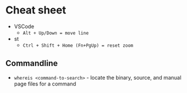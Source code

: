 # Cheat sheet

- VSCode
  - `Alt + Up/Down = move line`
- st
  - `Ctrl + Shift + Home (Fn+PgUp) = reset zoom`

## Commandline
- `whereis <command-to-search>` - locate the binary, source, and manual page files for a command
